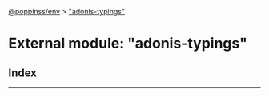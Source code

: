 [@poppinss/env](../README.md) > ["adonis-typings"](../modules/_adonis_typings_.md)

# External module: "adonis-typings"

## Index

---

